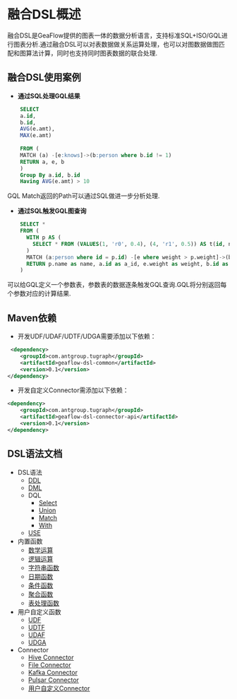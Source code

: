# 融合DSL概述
融合DSL是GeaFlow提供的图表一体的数据分析语言，支持标准SQL+ISO/GQL进行图表分析.通过融合DSL可以对表数据做关系运算处理，也可以对图数据做图匹配和图算法计算，同时也支持同时图表数据的联合处理.

## 融合DSL使用案例

- **通过SQL处理GQL结果**

```sql
    SELECT
    a.id,
    b.id,
    AVG(e.amt),
    MAX(e.amt)
  
    FROM (
    MATCH (a) -[e:knows]->(b:person where b.id != 1)
    RETURN a, e, b
    ) 
    Group By a.id, b.id
    Having AVG(e.amt) > 10
```

  GQL Match返回的Path可以通过SQL做进一步分析处理.



- **通过SQL触发GQL图查询**

```sql
    SELECT *
    FROM (
      WITH p AS (
    	SELECT * FROM (VALUES(1, 'r0', 0.4), (4, 'r1', 0.5)) AS t(id, name, weight)
      )
      MATCH (a:person where id = p.id) -[e where weight > p.weight]->(b)
      RETURN p.name as name, a.id as a_id, e.weight as weight, b.id as b_id
    )
```

  可以给GQL定义一个参数表，参数表的数据逐条触发GQL查询.GQL将分别返回每个参数对应的计算结果.

## Maven依赖
* 开发UDF/UDAF/UDTF/UDGA需要添加以下依赖：

```xml
 <dependency>
    <groupId>com.antgroup.tugraph</groupId>
    <artifactId>geaflow-dsl-common</artifactId>
    <version>0.1</version>
</dependency>
```
* 开发自定义Connector需添加以下依赖：

```xml
<dependency>
    <groupId>com.antgroup.tugraph</groupId>
    <artifactId>geaflow-dsl-connector-api</artifactId>
    <version>0.1</version>
</dependency>
```

## DSL语法文档
* DSL语法
  * [DDL](4.reference/1.ddl.md)
  * [DML](4.reference/2.dml.md)
  * DQL
    * [Select](4.reference/3.dql/select.md)
    * [Union](4.reference/3.dql/union.md)
    * [Match](4.reference/3.dql/match.md)
    * [With](4.reference/3.dql/with.md)
  * [USE](4.reference/4.use.md)
* 内置函数
  * [数学运算](2.build-in/math.md)
  * [逻辑运算](2.build-in/logical.md)
  * [字符串函数](2.build-in/string.md)
  * [日期函数](2.build-in/date.md)
  * [条件函数](2.build-in/condition.md)
  * [聚合函数](2.build-in/aggregate.md#avg)
  * [表处理函数](2.build-in/table.md)
* 用户自定义函数
  * [UDF](5.udf/udf.md)
  * [UDTF](5.udf/udtf.md)
  * [UDAF](5.udf/udaf.md)
  * [UDGA](5.udf/udga.md)
* Connector
  * [Hive Connector](3.connector/hive.md)
  * [File Connector](3.connector/file.md)
  * [Kafka Connector](3.connector/kafka.md)
  * [Pulsar Connector](3.connector/pulsar.md)
  * [用户自定义Connector](3.connector/udc.md)

   